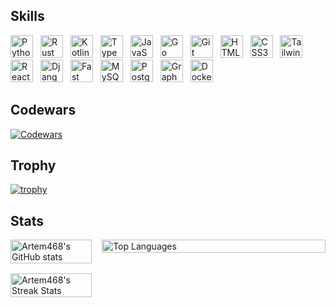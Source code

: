 ## Skills

<p>
<a href="https://www.python.org/" target="_blank" rel="noreferrer" style="margin-right: 8px;"><img src="https://raw.githubusercontent.com/danielcranney/readme-generator/main/public/icons/skills/python-colored.svg" width="36" height="36" alt="Python" /></a>
<a href="https://www.rust-lang.org/" target="_blank" rel="noreferrer" style="margin-right: 8px;"><img src="https://raw.githubusercontent.com/danielcranney/readme-generator/main/public/icons/skills/rust-colored.svg" width="36" height="36" alt="Rust" /></a>
<a href="https://kotlinlang.org/" target="_blank" rel="noreferrer" style="margin-right: 8px;"><img src="https://raw.githubusercontent.com/danielcranney/readme-generator/main/public/icons/skills/kotlin-colored.svg" width="36" height="36" alt="Kotlin" /></a>
<a href="https://www.typescriptlang.org/" target="_blank" rel="noreferrer" style="margin-right: 8px;"><img src="https://raw.githubusercontent.com/danielcranney/readme-generator/main/public/icons/skills/typescript-colored.svg" width="36" height="36" alt="TypeScript" /></a>
<a href="https://developer.mozilla.org/en-US/docs/Web/JavaScript" target="_blank" rel="noreferrer" style="margin-right: 8px;"><img src="https://raw.githubusercontent.com/danielcranney/readme-generator/main/public/icons/skills/javascript-colored.svg" width="36" height="36" alt="JavaScript" /></a>
<a href="https://go.dev/doc/" target="_blank" rel="noreferrer" style="margin-right: 8px;"><img src="https://raw.githubusercontent.com/danielcranney/readme-generator/main/public/icons/skills/go-colored.svg" width="36" height="36" alt="Go" /></a>
<a href="https://git-scm.com/" target="_blank" rel="noreferrer" style="margin-right: 8px;"><img src="https://raw.githubusercontent.com/danielcranney/readme-generator/main/public/icons/skills/git-colored.svg" width="36" height="36" alt="Git" /></a>
<a href="https://developer.mozilla.org/en-US/docs/Glossary/HTML5" target="_blank" rel="noreferrer" style="margin-right: 8px;"><img src="https://raw.githubusercontent.com/danielcranney/readme-generator/main/public/icons/skills/html5-colored.svg" width="36" height="36" alt="HTML5" /></a>
<a href="https://www.w3.org/TR/CSS/#css" target="_blank" rel="noreferrer" style="margin-right: 8px;"><img src="https://raw.githubusercontent.com/danielcranney/readme-generator/main/public/icons/skills/css3-colored.svg" width="36" height="36" alt="CSS3" /></a>
<a href="https://tailwindcss.com/" target="_blank" rel="noreferrer" style="margin-right: 8px;"><img src="https://raw.githubusercontent.com/danielcranney/readme-generator/main/public/icons/skills/tailwindcss-colored.svg" width="36" height="36" alt="TailwindCSS" /></a>
<a href="https://reactjs.org/" target="_blank" rel="noreferrer" style="margin-right: 8px;"><img src="https://raw.githubusercontent.com/danielcranney/readme-generator/main/public/icons/skills/react-colored.svg" width="36" height="36" alt="React" /></a>
<a href="https://www.djangoproject.com/" target="_blank" rel="noreferrer" style="margin-right: 8px;"><img src="https://raw.githubusercontent.com/danielcranney/readme-generator/main/public/icons/skills/django-colored.svg" width="36" height="36" alt="Django" /></a>
<a href="https://fastapi.tiangolo.com/" target="_blank" rel="noreferrer" style="margin-right: 8px;"><img src="https://raw.githubusercontent.com/danielcranney/readme-generator/main/public/icons/skills/fastapi-colored.svg" width="36" height="36" alt="Fast API" /></a>
<a href="https://www.mysql.com/" target="_blank" rel="noreferrer" style="margin-right: 8px;"><img src="https://raw.githubusercontent.com/danielcranney/readme-generator/main/public/icons/skills/mysql-colored.svg" width="36" height="36" alt="MySQL" /></a>
<a href="https://www.postgresql.org/" target="_blank" rel="noreferrer" style="margin-right: 8px;"><img src="https://raw.githubusercontent.com/danielcranney/readme-generator/main/public/icons/skills/postgresql-colored.svg" width="36" height="36" alt="PostgreSQL" /></a>
<a href="https://graphql.org/" target="_blank" rel="noreferrer" style="margin-right: 8px;"><img src="https://raw.githubusercontent.com/danielcranney/readme-generator/main/public/icons/skills/graphql-colored.svg" width="36" height="36" alt="GraphQL" /></a>
<a href="https://www.docker.com/" target="_blank" rel="noreferrer"><img src="https://raw.githubusercontent.com/danielcranney/readme-generator/main/public/icons/skills/docker-colored.svg" width="36" height="36" alt="Docker" /></a>
</p>

## Codewars

[![Codewars](https://www.codewars.com/users/BALDEZH/badges/large)](https://www.codewars.com/users/BALDEZH)

## Trophy

[![trophy](https://github-profile-trophy.vercel.app/?username=Artem468&theme=onedark)](https://github.com/ryo-ma/github-profile-Artem468)

## Stats

<div style="display: flex; gap: 16px; align-items: flex-start; width: 100%;">

  <div style="display: flex; flex-direction: column; gap: 16px;">
    <a href="https://www.github.com/Artem468" style="width: 100%">
      <img style="width: 100%" src="https://github-readme-stats.vercel.app/api?username=Artem468&show_icons=true&hide=&count_private=true&title_color=22c55e&text_color=ffffff&icon_color=22c55e&bg_color=1c1917&hide_border=true&show_icons=true" alt="Artem468's GitHub stats" />
    </a>
    <a href="https://www.github.com/Artem468" style="width: 100%">
      <img style="width: 100%" src="https://github-readme-streak-stats.herokuapp.com/?user=Artem468&stroke=ffffff&background=1c1917&ring=22c55e&fire=22c55e&currStreakNum=ffffff&currStreakLabel=22c55e&sideNums=ffffff&sideLabels=ffffff&dates=ffffff&hide_border=true" alt="Artem468's Streak Stats" />
    </a>
  </div>

  <a href="https://github.com/Artem468" style="width: 100%">
    <img style="width: 100%" src="https://github-readme-stats.vercel.app/api/top-langs/?username=Artem468&langs_count=10&title_color=22c55e&text_color=ffffff&icon_color=22c55e&bg_color=1c1917&hide_border=true&locale=en&custom_title=Top%20%Languages" alt="Top Languages" />
  </a>
</div>

